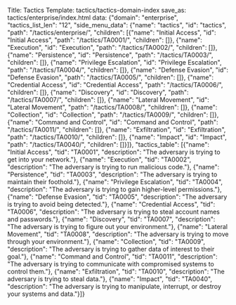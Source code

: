 Title: Tactics
Template: tactics/tactics-domain-index
save_as: tactics/enterprise/index.html
data: {"domain": "enterprise", "tactics_list_len": "12", "side_menu_data": {"name": "tactics", "id": "tactics", "path": "/tactics/enterprise/", "children": [{"name": "Initial Access", "id": "Initial Access", "path": "/tactics/TA0001/", "children": []}, {"name": "Execution", "id": "Execution", "path": "/tactics/TA0002/", "children": []}, {"name": "Persistence", "id": "Persistence", "path": "/tactics/TA0003/", "children": []}, {"name": "Privilege Escalation", "id": "Privilege Escalation", "path": "/tactics/TA0004/", "children": []}, {"name": "Defense Evasion", "id": "Defense Evasion", "path": "/tactics/TA0005/", "children": []}, {"name": "Credential Access", "id": "Credential Access", "path": "/tactics/TA0006/", "children": []}, {"name": "Discovery", "id": "Discovery", "path": "/tactics/TA0007/", "children": []}, {"name": "Lateral Movement", "id": "Lateral Movement", "path": "/tactics/TA0008/", "children": []}, {"name": "Collection", "id": "Collection", "path": "/tactics/TA0009/", "children": []}, {"name": "Command and Control", "id": "Command and Control", "path": "/tactics/TA0011/", "children": []}, {"name": "Exfiltration", "id": "Exfiltration", "path": "/tactics/TA0010/", "children": []}, {"name": "Impact", "id": "Impact", "path": "/tactics/TA0040/", "children": []}]}, "tactics_table": [{"name": "Initial Access", "tid": "TA0001", "description": "The adversary is trying to get into your network."}, {"name": "Execution", "tid": "TA0002", "description": "The adversary is trying to run malicious code."}, {"name": "Persistence", "tid": "TA0003", "description": "The adversary is trying to maintain their foothold."}, {"name": "Privilege Escalation", "tid": "TA0004", "description": "The adversary is trying to gain higher-level permissions."}, {"name": "Defense Evasion", "tid": "TA0005", "description": "The adversary is trying to avoid being detected."}, {"name": "Credential Access", "tid": "TA0006", "description": "The adversary is trying to steal account names and passwords."}, {"name": "Discovery", "tid": "TA0007", "description": "The adversary is trying to figure out your environment."}, {"name": "Lateral Movement", "tid": "TA0008", "description": "The adversary is trying to move through your environment."}, {"name": "Collection", "tid": "TA0009", "description": "The adversary is trying to gather data of interest to their goal."}, {"name": "Command and Control", "tid": "TA0011", "description": "The adversary is trying to communicate with compromised systems to control them."}, {"name": "Exfiltration", "tid": "TA0010", "description": "The adversary is trying to steal data."}, {"name": "Impact", "tid": "TA0040", "description": "The adversary is trying to manipulate, interrupt, or destroy your systems and data."}]}